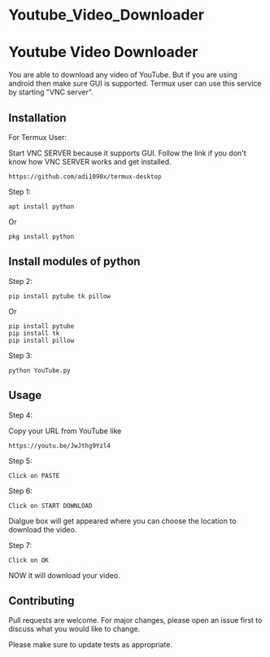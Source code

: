 # Youtube_Video_Downloader

# Youtube Video Downloader

You are able to download any video of YouTube. But if you are using android then make sure GUI is supported. Termux user can use this service by starting "VNC server".
 
## Installation

For Termux User:

Start VNC SERVER because it supports GUI.
Follow the link if you don't know how VNC SERVER works and get installed.
```
https://github.com/adi1090x/termux-desktop
```

Step 1:

```
apt install python
```
Or
```
pkg install python
```

## Install modules of python

Step 2:

```
pip install pytube tk pillow
```
Or
```
pip install pytube
pip install tk
pip install pillow
```

Step 3:
```
python YouTube.py
```

## Usage

Step 4:

Copy your URL from YouTube like
```
https://youtu.be/JwJthg9Yzl4
```

Step 5:

```
Click on PASTE
```

Step 6:
```
Click on START DOWNLOAD
```
Dialgue box will get appeared where you can choose the location to download the video.

Step 7:
```
Click on OK
```
NOW it will download your video.

## Contributing
Pull requests are welcome. For major changes, please open an issue first to discuss what you would like to change.

Please make sure to update tests as appropriate.

